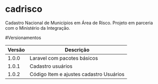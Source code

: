 # cadrisco
Cadastro Nacional de Municípios em Área de Risco. Projeto em parceria com o Ministério da Integração.

#Versionamentos

| Versão  | Descrição |
| --- | --- |
| 1.0.0  | Laravel com pacotes básicos  |
| 1.0.1  | Cadastro usuários  |
| 1.0.2  | Código Item e ajustes cadastro Usuários  |